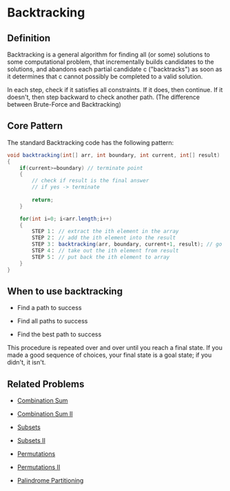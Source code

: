 # Backtracking

## Definition
Backtracking is a general algorithm for finding all (or some) solutions to some computational problem, that incrementally builds candidates to the solutions, and abandons each partial candidate c ("backtracks") as soon as it determines that c cannot possibly be completed to a valid solution.

In each step, check if it satisfies all constraints. If it does, then continue. If it doesn't, then step backward to check another path. (The difference between Brute-Force and Backtracking)

## Core Pattern
The standard Backtracking code has the following pattern:

```Java
void backtracking(int[] arr, int boundary, int current, int[] result)
{
    if(current>=boundary) // terminate point
    {
        // check if result is the final answer
        // if yes -> terminate
        
        return;
    } 

    for(int i=0; i<arr.length;i++)
    {
        STEP 1： // extract the ith element in the array
        STEP 2： // add the ith element into the result
        STEP 3： backtracking(arr, boundary, current+1, result); // go deeper
        STEP 4： // take out the ith element from result
        STEP 5： // put back the ith element to array
    }     
}    
```

## When to use backtracking

* Find a path to success

* Find all paths to success

* Find the best path to success

This procedure is repeated over and over until you reach a final state. If you made a good sequence of choices, your final state is a goal state; if you didn't, it isn't.

## Related Problems

* [Combination Sum](combination-sum.md)

* [Combination Sum II](combination-sum2.md)

* [Subsets](subsets.md)

* [Subsets II](subsets2.md)

* [Permutations](permutations.md)

* [Permutations II](permutations2.md)

* [Palindrome Partitioning](palindrome-partitioning.md)


